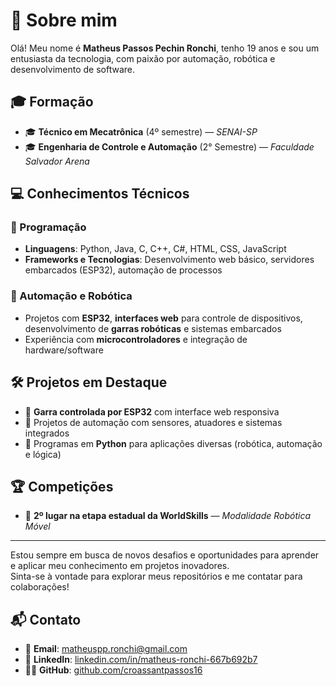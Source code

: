 # 👋 Sobre mim

Olá! Meu nome é **Matheus Passos Pechin Ronchi**, tenho 19 anos e sou um entusiasta da tecnologia, com paixão por automação, robótica e desenvolvimento de software.

## 🎓 Formação

- 🎓 **Técnico em Mecatrônica** (4º semestre) — *SENAI-SP*
- 🎓 **Engenharia de Controle e Automação** (2° Semestre) — *Faculdade Salvador Arena*

## 💻 Conhecimentos Técnicos

### 🧠 Programação
- **Linguagens**: Python, Java, C, C++, C#, HTML, CSS, JavaScript
- **Frameworks e Tecnologias**: Desenvolvimento web básico, servidores embarcados (ESP32), automação de processos

### 🤖 Automação e Robótica
- Projetos com **ESP32**, **interfaces web** para controle de dispositivos, desenvolvimento de **garras robóticas** e sistemas embarcados
- Experiência com **microcontroladores** e integração de hardware/software

## 🛠 Projetos em Destaque

- 🔧 **Garra controlada por ESP32** com interface web responsiva
- 🤖 Projetos de automação com sensores, atuadores e sistemas integrados
- 🐍 Programas em **Python** para aplicações diversas (robótica, automação e lógica)

## 🏆 Competições

- 🥈 **2º lugar na etapa estadual da WorldSkills** — *Modalidade Robótica Móvel*

---

Estou sempre em busca de novos desafios e oportunidades para aprender e aplicar meu conhecimento em projetos inovadores.  
Sinta-se à vontade para explorar meus repositórios e me contatar para colaborações!

## 📬 Contato

- 📧 **Email**: matheuspp.ronchi@gmail.com  
- 💼 **LinkedIn**: [linkedin.com/in/matheus-ronchi-667b692b7](https://www.linkedin.com/in/matheus-ronchi-667b692b7/)  
- 🧑‍💻 **GitHub**: [github.com/croassantpassos16](https://github.com/croassantpassos16)

